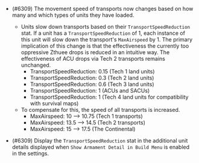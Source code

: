 - (#6309) The movement speed of transports now changes based on how many and which types of units they have loaded.
    - Units slow down transports based on their `TransportSpeedReduction` stat. If a unit has a `TransportSpeedReduction` of 1, each instance of this unit will slow down the transport's `MaxAirspeed` by 1. The primary implication of this change is that the effectiveness the currently too oppressive Zthuee drops is reduced in an intuitive way. The effectiveness of ACU drops via Tech 2 transports remains unchanged.
        - TransportSpeedReduction: 0.15 (Tech 1 land units)
        - TransportSpeedReduction: 0.3 (Tech 2 land units)
        - TransportSpeedReduction: 0.6 (Tech 3 land units)
        - TransportSpeedReduction: 1 (ACUs and SACUs)
        - TransportSpeedReduction: 1 (Tech 4 land units for compatibility with survival maps)
    - To compensate for this, the speed of all transports is increased.
        - MaxAirspeed: 10 --> 10.75 (Tech 1 transports)
        - MaxAirspeed: 13.5 --> 14.5 (Tech 2 transports)
        - MaxAirspeed: 15 --> 17.5 (The Continental)

- (#6309) Display the `TransportSpeedReduction` stat in the additional unit details displayed when `Show Armament Detail in Build Menu` is enabled in the settings.
